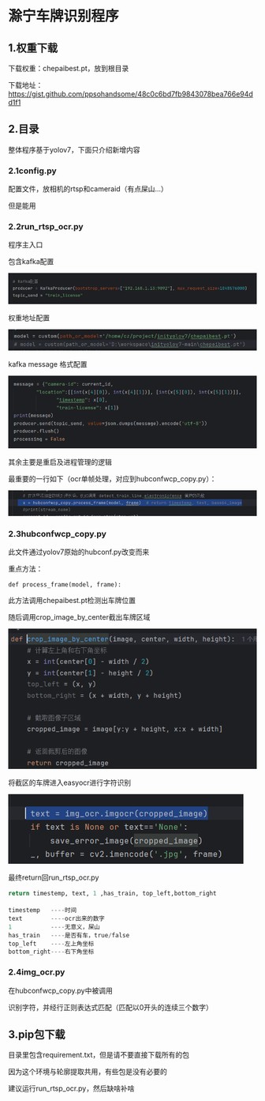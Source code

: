 # 滁宁车牌识别程序

## 1.权重下载

下载权重：chepaibest.pt，放到根目录

下载地址：https://gist.github.com/ppsohandsome/48c0c6bd7fb9843078bea766e94dd1f1

## 2.目录

整体程序基于yolov7，下面只介绍新增内容

### 2.1config.py

配置文件，放相机的rtsp和cameraid（有点屎山...）

但是能用

### 2.2run_rtsp_ocr.py

程序主入口



包含kafka配置

![image-20241220112307809](assets/image-20241220112307809.png)

权重地址配置

![image-20241220112325314](assets/image-20241220112325314.png)

kafka message 格式配置

![image-20241220112439486](assets/image-20241220112439486.png)

其余主要是重启及进程管理的逻辑

最重要的一行如下（ocr单帧处理，对应到hubconfwcp_copy.py）：

![image-20241220112507716](assets/image-20241220112507716.png)

### 2.3hubconfwcp_copy.py

此文件通过yolov7原始的hubconf.py改变而来



重点方法：

```
def process_frame(model, frame):
```

此方法调用chepaibest.pt检测出车牌位置

随后调用crop_image_by_center截出车牌区域

![image-20241220112925411](assets/image-20241220112925411.png)

将截区的车牌进入easyocr进行字符识别

![image-20241220113051138](assets/image-20241220113051138.png)

最终return回run_rtsp_ocr.py

```python
return timestemp, text, 1 ,has_train, top_left,bottom_right

timestemp   ----时间
text        ----ocr出来的数字
1           ----无意义，屎山
has_train	----是否有车，true/false
top_left    ----左上角坐标
bottom_right----右下角坐标
```

### 2.4img_ocr.py

在hubconfwcp_copy.py中被调用

识别字符，并经行正则表达式匹配（匹配以0开头的连续三个数字）

## 3.pip包下载

目录里包含requirement.txt，但是请不要直接下载所有的包

因为这个环境与轮廓提取共用，有些包是没有必要的

建议运行run_rtsp_ocr.py，然后缺啥补啥

